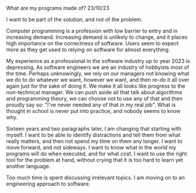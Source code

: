 <post-metadata>
  <post-title>What are my programs made of?</post-title>
  <post-date>23/10/23</post-date>
  <!-- <post-tags>test, post</post-tags> -->
</post-metadata>

<div id="post-excerpt">
</div>

I want to be part of the solution, and not of the problem.

Computer programming is a profession with low barrier to entry and in increasing
demand. Increasing demand is unlikely to change, and it places high importance
on the correctness of software. Users seem to expect more as they get used to
relying on software for almost everything.

My experience as a professional in the software industry up to year 2023 is
depressing. As software engineers we are an industry of hobbyists most of the
time. Perhaps unknowingly, we rely on our managers not knowing what we do to do
whatever we want, however we want, and then re-do it all over again just for the
sake of doing it. We make it all looks like progress to the non-technical
manager. We can push aside all that talk about algorithms and programming
theory, we can choose not to use any of that and then proudly say so: "I've
never needed any of that in my real job". What is thought in school is never put
into practice, and nobody seems to know why.

Sixteen years and two paragraphs later, I am changing that starting with
myself. I want to be able to identify distractions and tell them from what
really matters, and then not spend my time on them any longer. I want to move
forward, and not sideways. I want to know what in the world my programs will do
when executed, and for what cost. I want to use the right tool for the problem
at hand, without crying that it is too hard to learn yet another language.

Too much time is spent discussing irrelevant topics. I am moving on to an
engineering approach to software.
